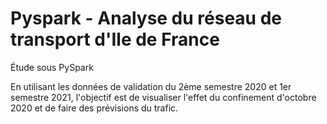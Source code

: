 # Pyspark - Analyse du réseau de transport d'Ile de France

Étude sous PySpark

En utilisant les données de validation du 2ème semestre 2020 et 1er semestre 2021, l'objectif est de visualiser l'effet du confinement d'octobre 2020 et de faire des prévisions du trafic.

